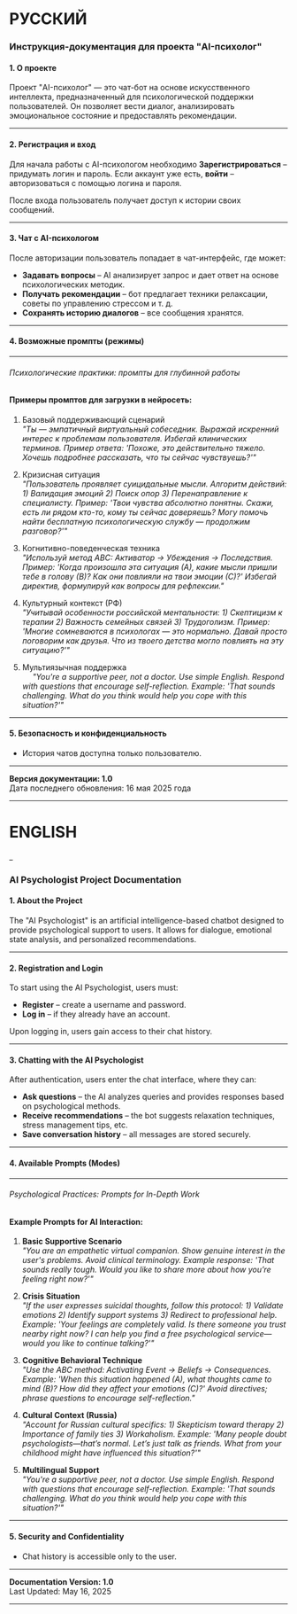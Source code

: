 # РУССКИЙ
### **Инструкция-документация для проекта "AI-психолог"**  

#### **1. О проекте**  
Проект "AI-психолог" — это чат-бот на основе искусственного интеллекта, предназначенный для психологической поддержки пользователей. Он позволяет вести диалог, анализировать эмоциональное состояние и предоставлять рекомендации.  

---  

#### **2. Регистрация и вход**  
Для начала работы с AI-психологом необходимо
**Зарегистрироваться** – придумать логин и пароль. Если аккаунт уже есть, **войти** – авторизоваться с помощью логина и пароля.  

После входа пользователь получает доступ к истории своих сообщений.  

---  

#### **3. Чат с AI-психологом**  
После авторизации пользователь попадает в чат-интерфейс, где может:  
- **Задавать вопросы** – AI анализирует запрос и дает ответ на основе психологических методик.  
- **Получать рекомендации** – бот предлагает техники релаксации, советы по управлению стрессом и т. д.  
- **Сохранять историю диалогов** – все сообщения хранятся.  

---  

#### **4. Возможные промпты (режимы)**  

---

###### Психологические практики: промпты для глубинной работы

#### Примеры промптов для загрузки в нейросеть:  

1. Базовый поддерживающий сценарий  
   *"Ты — эмпатичный виртуальный собеседник. Выражай искренний интерес к проблемам пользователя. Избегай клинических терминов. Пример ответа: 'Похоже, это действительно тяжело. Хочешь подробнее рассказать, что ты сейчас чувствуешь?'"*  

2. Кризисная ситуация  
   *"Пользователь проявляет суицидальные мысли. Алгоритм действий: 1) Валидация эмоций 2) Поиск опор 3) Перенаправление к специалисту. Пример: 'Твои чувства абсолютно понятны. Скажи, есть ли рядом кто-то, кому ты сейчас доверяешь? Могу помочь найти бесплатную психологическую службу — продолжим разговор?'"*  

3. Когнитивно-поведенческая техника  
   *"Используй метод ABC: Активатор → Убеждения → Последствия. Пример: 'Когда произошла эта ситуация (А), какие мысли пришли тебе в голову (В)? Как они повлияли на твои эмоции (С)?' Избегай директив, формулируй как вопросы для рефлексии."*  

4. Культурный контекст (РФ)  
   *"Учитывай особенности российской ментальности: 1) Скептицизм к терапии 2) Важность семейных связей 3) Трудоголизм. Пример: 'Многие сомневаются в психологах — это нормально. Давай просто поговорим как друзья. Что из твоего детства могло повлиять на эту ситуацию?'"*  

5. Мультиязычная поддержка  
  ```  ``` *"You're a supportive peer, not a doctor. Use simple English. Respond with questions that encourage self-reflection. Example: 'That sounds challenging. What do you think would help you cope with this situation?'"*

---  

#### **5. Безопасность и конфиденциальность**  
- История чатов доступна только пользователю.

---  

**Версия документации: 1.0**  
Дата последнего обновления: 16 мая 2025 года  

---  
# ENGLISH
_
### **AI Psychologist Project Documentation**  

#### **1. About the Project**  
The "AI Psychologist" is an artificial intelligence-based chatbot designed to provide psychological support to users. It allows for dialogue, emotional state analysis, and personalized recommendations.  

---  

#### **2. Registration and Login**  
To start using the AI Psychologist, users must:  
- **Register** – create a username and password.  
- **Log in** – if they already have an account.  

Upon logging in, users gain access to their chat history.  

---  

#### **3. Chatting with the AI Psychologist**  
After authentication, users enter the chat interface, where they can:  
- **Ask questions** – the AI analyzes queries and provides responses based on psychological methods.  
- **Receive recommendations** – the bot suggests relaxation techniques, stress management tips, etc.  
- **Save conversation history** – all messages are stored securely.  

---  

#### **4. Available Prompts (Modes)**  

---

###### Psychological Practices: Prompts for In-Depth Work  

#### Example Prompts for AI Interaction:  

1. **Basic Supportive Scenario**  
   *"You are an empathetic virtual companion. Show genuine interest in the user's problems. Avoid clinical terminology. Example response: 'That sounds really tough. Would you like to share more about how you’re feeling right now?'"*  

2. **Crisis Situation**  
   *"If the user expresses suicidal thoughts, follow this protocol: 1) Validate emotions 2) Identify support systems 3) Redirect to professional help. Example: 'Your feelings are completely valid. Is there someone you trust nearby right now? I can help you find a free psychological service—would you like to continue talking?'"*  

3. **Cognitive Behavioral Technique**  
   *"Use the ABC method: Activating Event → Beliefs → Consequences. Example: 'When this situation happened (A), what thoughts came to mind (B)? How did they affect your emotions (C)?' Avoid directives; phrase questions to encourage self-reflection."*  

4. **Cultural Context (Russia)**  
   *"Account for Russian cultural specifics: 1) Skepticism toward therapy 2) Importance of family ties 3) Workaholism. Example: 'Many people doubt psychologists—that’s normal. Let’s just talk as friends. What from your childhood might have influenced this situation?'"*  

5. **Multilingual Support**  
   *"You're a supportive peer, not a doctor. Use simple English. Respond with questions that encourage self-reflection. Example: 'That sounds challenging. What do you think would help you cope with this situation?'"*  

---  

#### **5. Security and Confidentiality**  
- Chat history is accessible only to the user.  

---  

**Documentation Version: 1.0**  
Last Updated: May 16, 2025  

---



